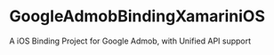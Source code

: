 GoogleAdmobBindingXamariniOS
============================

A iOS Binding Project for Google Admob, with Unified API support
